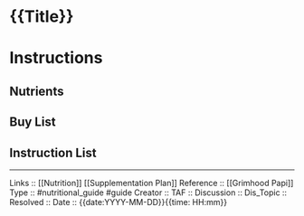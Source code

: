 # {{Title}}

# Instructions

## Nutrients

## Buy List

## Instruction List



---
Links :: [[Nutrition]] [[Supplementation Plan]]
Reference :: [[Grimhood Papi]]
Type :: #nutritional_guide #guide
Creator ::
TAF ::
Discussion ::
Dis_Topic :: 
Resolved ::
Date :: {{date:YYYY-MM-DD}}{{time: HH:mm}}
